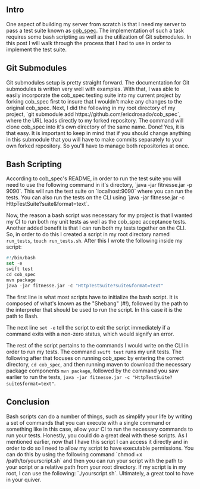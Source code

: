 <h2> Intro </h2> 
One aspect of building my server from scratch is that I need my server to pass a test suite known as <a href="https://github.com/8thlight/cob_spec">cob_spec</a>. The implementation of such a task requires some bash scripting as well as the utilization of Git submodules. In this post I will walk through the process that I had to use in order to implement the test suite.

<h2> Git Submodules </h2>
Git submodules setup is pretty straight forward. The <a href"https://git-scm.com/book/en/v2/Git-Tools-Submodules">documentation</a> for Git submodules is written very well with examples. With that, I was able to easily incorporate the cob_spec testing suite into my current project by forking cob_spec first to insure that I wouldn't make any changes to the original cob_spec. Next, I did the following in my root directory of my project, `git submodule add https://github.com/ericdrosado/cob_spec`, where the URL leads directly to my forked repository. The command will clone cob_spec into it's own directory of the same name. Done! Yes, it is that easy. It is important to keep in mind that if you should change anything in this submodule that you will have to make commits separately to your own forked repository. So you'll have to manage both repositories at once.

<h2> Bash Scripting </h2>
According to cob_spec's README, in order to run the test suite you will need to use the following command in it's directory, `java -jar fitnesse.jar -p 9090`. This will run the test suite on `localhost:9090` where you can run the tests. You can also run the tests on the CLI using `java -jar fitnesse.jar -c HttpTestSuite?suite&format=text`.

Now, the reason a bash script was necessary for my project is that I wanted my CI to run both my unit tests as well as the cob_spec acceptance tests. Another added benefit is that I can run both my tests together on the CLI. So, in order to do this I created a script in my root directory named `run_tests`, `touch run_tests.sh`. After this I wrote the following inside my script:
```swift
#!/bin/bash
set -e
swift test
cd cob_spec
mvn package
java -jar fitnesse.jar -c "HttpTestSuite?suite&format=text"
``` 
The first line is what most scripts have to initialize the bash script. It is composed of what's known as the "Shebang" (#!), followed by the path to the interpreter that should be used to run the script. In this case it is the path to Bash.

The next line `set -e` tell the script to exit the script immediately if a command exits with a non-zero status, which would signify an error.

The rest of the script pertains to the commands I would write on the CLI in order to run my tests. The command `swift test` runs my unit tests. The following after that focuses on running cob_spec by entering the correct directory, `cd cob_spec`, and then running maven to download the necessary package components `mvn package`, followed by the command you saw earlier to run the tests, `java -jar fitnesse.jar -c "HttpTestSuite?suite&format=text"`.

<h2> Conclusion </h2>
Bash scripts can do a number of things, such as simplify your life by writing a set of commands that you can execute with a single command or something like in this case, allow your CI to run the necessary commands to run your tests. Honestly, you could do a great deal with these scripts. As I mentioned earlier, now that I have this script I can access it directly and in order to do so I need to allow my script to have executable permissions. You can do this by using the following command `chmod +x /path/to/yourscript.sh` and then you can run your script with the path to your script or a relative path from your root directory. If my script is in my root, I can use the following: `./yourscript.sh`. Ultimately, a great tool to have in your quiver.
